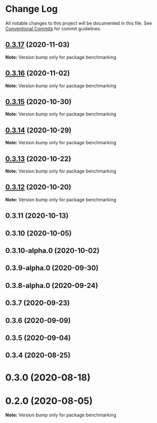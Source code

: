 # Change Log

All notable changes to this project will be documented in this file.
See [Conventional Commits](https://conventionalcommits.org) for commit guidelines.

## [0.3.17](https://github.com/statechannels/statechannels/compare/benchmarking@0.3.15...benchmarking@0.3.17) (2020-11-03)

**Note:** Version bump only for package benchmarking





## [0.3.16](https://github.com/statechannels/statechannels/compare/benchmarking@0.3.15...benchmarking@0.3.16) (2020-11-02)

**Note:** Version bump only for package benchmarking





## [0.3.15](https://github.com/statechannels/statechannels/compare/benchmarking@0.3.13...benchmarking@0.3.15) (2020-10-30)

**Note:** Version bump only for package benchmarking





## [0.3.14](https://github.com/statechannels/statechannels/compare/benchmarking@0.3.13...benchmarking@0.3.14) (2020-10-29)

**Note:** Version bump only for package benchmarking





## [0.3.13](https://github.com/statechannels/statechannels/compare/benchmarking@0.3.12...benchmarking@0.3.13) (2020-10-22)

**Note:** Version bump only for package benchmarking





## [0.3.12](https://github.com/statechannels/statechannels/compare/benchmarking@0.3.11...benchmarking@0.3.12) (2020-10-20)

**Note:** Version bump only for package benchmarking





## 0.3.11 (2020-10-13)



## 0.3.10 (2020-10-05)



## 0.3.10-alpha.0 (2020-10-02)



## 0.3.9-alpha.0 (2020-09-30)



## 0.3.8-alpha.0 (2020-09-24)



## 0.3.7 (2020-09-23)



## 0.3.6 (2020-09-09)



## 0.3.5 (2020-09-04)



## 0.3.4 (2020-08-25)



# 0.3.0 (2020-08-18)



# 0.2.0 (2020-08-05)

**Note:** Version bump only for package benchmarking
